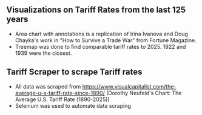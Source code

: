 ## Visualizations on Tariff Rates from the last 125 years
- Area chart with annotations is a replication of Irina Ivanova and Doug Chayka's work in "How to Survive a Trade War" from Fortune Magazine.
- Treemap was done to find comparable tariff rates to 2025. 1922 and 1939 were the closest.

## Tariff Scraper to scrape Tariff rates
- All data was scraped from https://www.visualcapitalist.com/the-average-u-s-tariff-rate-since-1890/ (Dorothy Neufeld's Chart: The Average U.S. Tariff Rate (1890-2025))
- Selenium was used to automate data scraping
